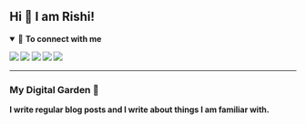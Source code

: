 

<!--
**rishi871/rishi871** is a ✨ _special_ ✨ repository because its `README.md` (this file) appears on your GitHub profile.

Here are some ideas to get you started:

- 🔭 I’m currently working on ...
- 🌱 I’m currently learning ...
- 👯 I’m looking to collaborate on ...
- 🤔 I’m looking for help with ...
- 💬 Ask me about ...
- 📫 How to reach me: ...
- 😄 Pronouns: ...
- ⚡ Fun fact: ...
-->

## Hi 👋 I am Rishi! 

<details open>
<summary>🤝 <b>To connect with me<b></summary>

<p align = "center">

[<img src="https://img.shields.io/badge/medium-%2312100E.svg?&style=for-the-badge&logo=medium&logoColor=white" />](https://medium.com/@rishijain_43309)
[<img src="https://img.shields.io/badge/twitter-%231DA1F2.svg?&style=for-the-badge&logo=twitter&logoColor=white" />](https://twitter.com/Rishi871) 
[<img src="https://img.shields.io/badge/linkedin-%230077B5.svg?&style=for-the-badge&logo=linkedin&logoColor=white" />](www.linkedin.com/in/rishi-jain-38946060/)
[<img src = "https://img.shields.io/badge/instagram-%23E4405F.svg?&style=for-the-badge&logo=instagram&logoColor=white">](https://www.instagram.com/rishipancholi/)
[<img src = "https://img.shields.io/badge/youtube-%23FF0000.svg?&style=for-the-badge&logo=youtube&logoColor=white">](https://www.youtube.com/watch?v=fqeAJWxPU20&list=PLVrieKUj5RcfnDXmJDUHUDd0g_UHPTg62)
</p>




---
### My Digital Garden 🌱

  I write regular blog posts and I write about things I am familiar with. 


</details>

</design>


